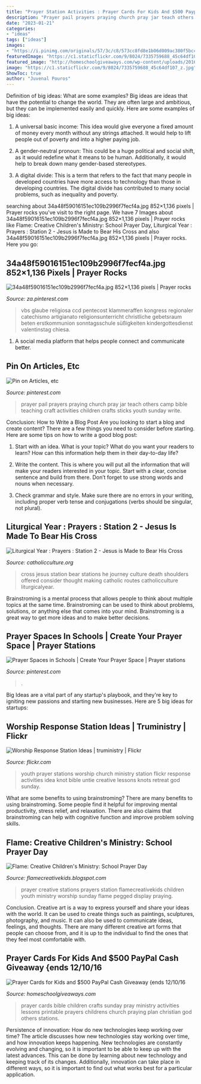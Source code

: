```yaml
---
title: "Prayer Station Activities : Prayer Cards For Kids And $500 Paypal Cash Giveaway {ends 12/10/16"
description: "Prayer pail prayers praying church pray jar teach others camp bible teaching craft activities children crafts sticks youth sunday write"
date: "2023-01-21"
categories:
- "ideas"
tags: ["ideas"]
images:
- "https://i.pinimg.com/originals/57/3c/c8/573cc8fd8e1b06d009ac380f5bccb4d3.jpg"
featuredImage: "https://c1.staticflickr.com/9/8024/7335759688_45c64df107_z.jpg"
featured_image: "http://homeschoolgiveaways.com/wp-content/uploads/2016/12/Prayer-Cards-for-Kids.jpg"
image: "https://c1.staticflickr.com/9/8024/7335759688_45c64df107_z.jpg"
ShowToc: true
author: "Juvenal Pouros"
---
```



Definition of big ideas: What are some examples?
Big ideas are ideas that have the potential to change the world. They are often large and ambitious, but they can be implemented easily and quickly. Here are some examples of big ideas:
1. A universal basic income: This idea would give everyone a fixed amount of money every month without any strings attached. It would help to lift people out of poverty and into a higher paying job.

2. A gender-neutral pronoun: This could be a huge political and social shift, as it would redefine what it means to be human. Additionally, it would help to break down many gender-based stereotypes.

3. A digital divide: This is a term that refers to the fact that many people in developed countries have more access to technology than those in developing countries. The digital divide has contributed to many social problems, such as inequality and poverty.

	

		
searching about 34a48f59016151ec109b2996f7fecf4a.jpg 852×1,136 pixels | Prayer rocks you've visit to the right page. We have 7 Images about 34a48f59016151ec109b2996f7fecf4a.jpg 852×1,136 pixels | Prayer rocks like Flame: Creative Children&#039;s Ministry: School Prayer Day, Liturgical Year : Prayers : Station 2 - Jesus is Made to Bear His Cross and also 34a48f59016151ec109b2996f7fecf4a.jpg 852×1,136 pixels | Prayer rocks. Here you go:
		
    
## 34a48f59016151ec109b2996f7fecf4a.jpg 852×1,136 Pixels | Prayer Rocks

<img loading=lazy src="https://i.pinimg.com/736x/10/a4/71/10a4718724fb1931352cb7618cda8d79--catholic-crafts-church-crafts.jpg" onerror="this.onerror=null;this.src='https://tse1.mm.bing.net/th?id=OIP.7Yew7FDWiBxcsvXzTr-qMgHaJ3&amp;pid=15.1';" alt="34a48f59016151ec109b2996f7fecf4a.jpg 852×1,136 pixels | Prayer rocks">

_Source: za.pinterest.com_

>vbs glaube religiosa ccd pentecost klammeraffen kongress regionaler catechismo artigianato religionsunterricht christliche gebetsraum beten erstkommunion sonntagsschule süßigkeiten kindergottesdienst valentinstag chiesa. 

	

1. A social media platform that helps people connect and communicate better.

    
## Pin On Articles, Etc

<img loading=lazy src="https://i.pinimg.com/originals/57/3c/c8/573cc8fd8e1b06d009ac380f5bccb4d3.jpg" onerror="this.onerror=null;this.src='https://tse3.mm.bing.net/th?id=OIP.WIJ01poE-8scPlBAj4sTewHaKW&amp;pid=15.1';" alt="Pin on Articles, etc">

_Source: pinterest.com_

>prayer pail prayers praying church pray jar teach others camp bible teaching craft activities children crafts sticks youth sunday write. 

	

Conclusion: How to Write a Blog Post
Are you looking to start a blog and create content? There are a few things you need to consider before starting. Here are some tips on how to write a good blog post:
1. Start with an idea. What is your topic? What do you want your readers to learn? How can this information help them in their day-to-day life?

2. Write the content. This is where you will put all the information that will make your readers interested in your topic. Start with a clear, concise sentence and build from there. Don’t forget to use strong words and nouns when necessary.

3. Check grammar and style. Make sure there are no errors in your writing, including proper verb tense and conjugations (verbs should be singular, not plural).

    
## Liturgical Year : Prayers : Station 2 - Jesus Is Made To Bear His Cross

<img loading=lazy src="https://www.catholicculture.org/culture/liturgicalyear/pictures/stat2.jpg" onerror="this.onerror=null;this.src='https://tse4.mm.bing.net/th?id=OIP.qmGN30RE1HSq4FJHm-rOxAHaJB&amp;pid=15.1';" alt="Liturgical Year : Prayers : Station 2 - Jesus is Made to Bear His Cross">

_Source: catholicculture.org_

>cross jesus station bear stations he journey culture death shoulders offered consider thought making catholic routes catholicculture liturgicalyear. 

	

Brainstroming is a mental process that allows people to think about multiple topics at the same time. Brainstroming can be used to think about problems, solutions, or anything else that comes into your mind. Brainstroming is a great way to get more ideas and to make better decisions.

    
## Prayer Spaces In Schools | Create Your Prayer Space | Prayer Stations

<img loading=lazy src="https://i.pinimg.com/originals/b2/b3/f5/b2b3f5ef868c1cf553ff44ce6eecdc25.jpg" onerror="this.onerror=null;this.src='https://tse4.mm.bing.net/th?id=OIP.LLru0LbqPl41Fo14M0-0HwHaFV&amp;pid=15.1';" alt="Prayer Spaces in Schools | Create Your Prayer Space | Prayer stations">

_Source: pinterest.com_

>. 

	

Big Ideas are a vital part of any startup's playbook, and they're key to igniting new passions and starting new businesses. Here are 5 big ideas for startups: 

    
## Worship Response Station Ideas | Truministry | Flickr

<img loading=lazy src="https://c1.staticflickr.com/9/8024/7335759688_45c64df107_z.jpg" onerror="this.onerror=null;this.src='https://tse2.mm.bing.net/th?id=OIP.bFQigg6YWBsRk2CIIFEVPQHaJ6&amp;pid=15.1';" alt="Worship Response Station Ideas | truministry | Flickr">

_Source: flickr.com_

>youth prayer stations worship church ministry station flickr response activities idea knot bible untie creative lessons knots retreat god sunday. 

	

What are some benefits to using brainstroming?
There are many benefits to using brainstroming. Some people find it helpful for improving mental productivity, stress relief, and relaxation. There are also claims that brainstroming can help with cognitive function and improve problem solving skills.

    
## Flame: Creative Children&#039;s Ministry: School Prayer Day

<img loading=lazy src="http://3.bp.blogspot.com/-O6tKPN3mt5g/UYkdECVYMuI/AAAAAAAAFzw/o-Nw0qOQu_o/s1600/20130507_143133.jpg" onerror="this.onerror=null;this.src='https://tse4.mm.bing.net/th?id=OIP.tNjRybhbxrzUyRnGoMujogHaJ4&amp;pid=15.1';" alt="Flame: Creative Children&#039;s Ministry: School Prayer Day">

_Source: flamecreativekids.blogspot.com_

>prayer creative stations prayers station flamecreativekids children youth ministry worship sunday flame pegged display praying. 

	

Conclusion.
Creative art is a way to express yourself and share your ideas with the world. It can be used to create things such as paintings, sculptures, photography, and music. It can also be used to communicate ideas, feelings, and thoughts. There are many different creative art forms that people can choose from, and it is up to the individual to find the ones that they feel most comfortable with.

    
## Prayer Cards For Kids And $500 PayPal Cash Giveaway {ends 12/10/16

<img loading=lazy src="http://homeschoolgiveaways.com/wp-content/uploads/2016/12/Prayer-Cards-for-Kids.jpg" onerror="this.onerror=null;this.src='https://tse3.mm.bing.net/th?id=OIP.PJXx4DwORDijQPZYjvIwZwHaK8&amp;pid=15.1';" alt="Prayer Cards for Kids and $500 PayPal Cash Giveaway {ends 12/10/16">

_Source: homeschoolgiveaways.com_

>prayer cards bible children crafts sunday pray ministry activities lessons printable prayers childrens church praying plan christian god others stations. 

	

Persistence of innovation: How do new technologies keep working over time?
The article discusses how new technologies stay working over time, and how innovation keeps happening. New technologies are constantly evolving and changing, so it is important to be able to keep up with the latest advances. This can be done by learning about new technology and keeping track of its changes. Additionally, innovation can take place in different ways, so it is important to find out what works best for a particular application.

